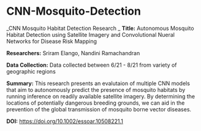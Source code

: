 # CNN-Mosquito-Detection
_CNN Mosquito Habitat Detection Research
_
**Title:** Autonomous Mosquito Habitat Detection using Satellite Imagery and Convolutional Nueral Networks for Disease Risk Mapping

**Researchers:** Sriram Elango, Nandini Ramachandran

**Data Collection:** Data collected between 6/21 - 8/21 from variety of geographic regions

**Summary:** This research presents an evalutaion of multiple CNN models that aim to autonomously predict the presence of mosquito habitats by running inference on readily available satellite imagery. By determining the locations of potentially dangerous breeding grounds, we can aid in the prevention of the global transmission of mosquito borne vector diseases. 

**DOI:** https://doi.org/10.1002/essoar.10508221.1
